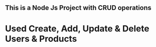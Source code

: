 ## This is a Node Js Project with CRUD operations
# Used Create, Add, Update & Delete Users & Products